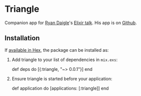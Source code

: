 # Triangle

Companion app for [Ryan Daigle](https://twitter.com/rwdaigle)'s [Elixir talk](http://www.meetup.com/Triangle-Elixir/events/227594117/). His app is on [Github](https://github.com/rwdaigle/elixir-environment-basics).

## Installation

If [available in Hex](https://hex.pm/docs/publish), the package can be installed as:

  1. Add triangle to your list of dependencies in `mix.exs`:

        def deps do
          [{:triangle, "~> 0.0.1"}]
        end

  2. Ensure triangle is started before your application:

        def application do
          [applications: [:triangle]]
        end
